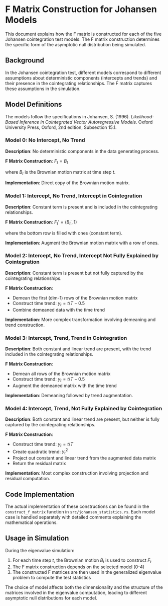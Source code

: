 # F Matrix Construction for Johansen Models

This document explains how the F matrix is constructed for each of the five Johansen cointegration test models. The F matrix construction determines the specific form of the asymptotic null distribution being simulated.

## Background

In the Johansen cointegration test, different models correspond to different assumptions about deterministic components (intercepts and trends) and their presence in the cointegrating relationships. The F matrix captures these assumptions in the simulation.

## Model Definitions

The models follow the specifications in Johansen, S. (1996). *Likelihood-Based Inference in Cointegrated Vector Autoregressive Models*. Oxford University Press, Oxford, 2nd edition, Subsection 15.1.

### Model 0: No Intercept, No Trend

**Description**: No deterministic components in the data generating process.

**F Matrix Construction**: $F_t = B_t$

where $B_t$ is the Brownian motion matrix at time step $t$.

**Implementation**: Direct copy of the Brownian motion matrix.

### Model 1: Intercept, No Trend, Intercept in Cointegration

**Description**: Constant term is present and is included in the cointegrating relationships.

**F Matrix Construction**: $F_{t}' = (B_{t}',1)$

where the bottom row is filled with ones (constant term).

**Implementation**: Augment the Brownian motion matrix with a row of ones.

### Model 2: Intercept, No Trend, Intercept Not Fully Explained by Cointegration

**Description**: Constant term is present but not fully captured by the cointegrating relationships.

**F Matrix Construction**:

- Demean the first (dim-1) rows of the Brownian motion matrix
- Construct time trend: $y_t = t/T - 0.5$
- Combine demeaned data with the time trend

**Implementation**: More complex transformation involving demeaning and trend construction.

### Model 3: Intercept, Trend, Trend in Cointegration

**Description**: Both constant and linear trend are present, with the trend included in the cointegrating relationships.

**F Matrix Construction**:

- Demean all rows of the Brownian motion matrix
- Construct time trend: $y_t = t/T - 0.5$
- Augment the demeaned matrix with the time trend

**Implementation**: Demeaning followed by trend augmentation.

### Model 4: Intercept, Trend, Not Fully Explained by Cointegration

**Description**: Both constant and linear trend are present, but neither is fully captured by the cointegrating relationships.

**F Matrix Construction**:

- Construct time trend: $y_t = t/T$
- Create quadratic trend: $y_t^2$
- Project out constant and linear trend from the augmented data matrix
- Return the residual matrix

**Implementation**: Most complex construction involving projection and residual computation.

## Code Implementation

The actual implementation of these constructions can be found in the `construct_f_matrix` function in `src/johansen_statistics.rs`. Each model case is handled separately with detailed comments explaining the mathematical operations.

## Usage in Simulation

During the eigenvalue simulation:

1. For each time step $t$, the Brownian motion $B_t$ is used to construct $F_t$
2. The F matrix construction depends on the selected model (0-4)
3. The constructed F matrices are then used in the generalized eigenvalue problem to compute the test statistics

The choice of model affects both the dimensionality and the structure of the matrices involved in the eigenvalue computation, leading to different asymptotic null distributions for each model.
